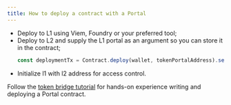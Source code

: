 ```yaml
---
title: How to deploy a contract with a Portal
---
```


- Deploy to L1 using Viem, Foundry or your preferred tool;
- Deploy to L2 and supply the L1 portal as an argument so you can store it in the contract;
  ```typescript
  const deploymentTx = Contract.deploy(wallet, tokenPortalAddress).send();
  ```
- Initialize l1 with l2 address for access control.

Follow the [token bridge tutorial](/tutorials/tutorials/contract_tutorials/advanced/token_bridge) for hands-on experience writing and deploying a Portal contract.
